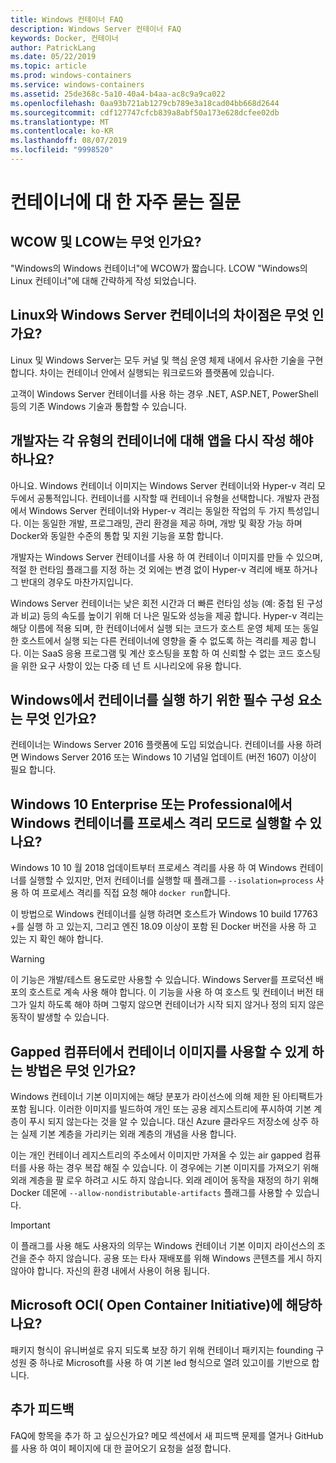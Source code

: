 ```yaml
---
title: Windows 컨테이너 FAQ
description: Windows Server 컨테이너 FAQ
keywords: Docker, 컨테이너
author: PatrickLang
ms.date: 05/22/2019
ms.topic: article
ms.prod: windows-containers
ms.service: windows-containers
ms.assetid: 25de368c-5a10-40a4-b4aa-ac8c9a9ca022
ms.openlocfilehash: 0aa93b721ab1279cb789e3a18cad04bb668d2644
ms.sourcegitcommit: cdf127747cfcb839a8abf50a173e628dcfee02db
ms.translationtype: MT
ms.contentlocale: ko-KR
ms.lasthandoff: 08/07/2019
ms.locfileid: "9998520"
---
```

# <a name="frequently-asked-questions-about-containers"></a>컨테이너에 대 한 자주 묻는 질문

## <a name="what-are-wcow-and-lcow"></a>WCOW 및 LCOW는 무엇 인가요?

"Windows의 Windows 컨테이너"에 WCOW가 짧습니다. LCOW "Windows의 Linux 컨테이너"에 대해 간략하게 작성 되었습니다.

## <a name="whats-the-difference-between-linux-and-windows-server-containers"></a>Linux와 Windows Server 컨테이너의 차이점은 무엇 인가요?

Linux 및 Windows Server는 모두 커널 및 핵심 운영 체제 내에서 유사한 기술을 구현 합니다. 차이는 컨테이너 안에서 실행되는 워크로드와 플랫폼에 있습니다.  

고객이 Windows Server 컨테이너를 사용 하는 경우 .NET, ASP.NET, PowerShell 등의 기존 Windows 기술과 통합할 수 있습니다.

## <a name="as-a-developer-do-i-have-to-rewrite-my-app-for-each-type-of-container"></a>개발자는 각 유형의 컨테이너에 대해 앱을 다시 작성 해야 하나요?

아니요. Windows 컨테이너 이미지는 Windows Server 컨테이너와 Hyper-v 격리 모두에서 공통적입니다. 컨테이너를 시작할 때 컨테이너 유형을 선택합니다. 개발자 관점에서 Windows Server 컨테이너와 Hyper-v 격리는 동일한 작업의 두 가지 특성입니다. 이는 동일한 개발, 프로그래밍, 관리 환경을 제공 하며, 개방 및 확장 가능 하며 Docker와 동일한 수준의 통합 및 지원 기능을 포함 합니다.

개발자는 Windows Server 컨테이너를 사용 하 여 컨테이너 이미지를 만들 수 있으며, 적절 한 런타임 플래그를 지정 하는 것 외에는 변경 없이 Hyper-v 격리에 배포 하거나 그 반대의 경우도 마찬가지입니다.

Windows Server 컨테이너는 낮은 회전 시간과 더 빠른 런타임 성능 (예: 중첩 된 구성과 비교) 등의 속도를 높이기 위해 더 나은 밀도와 성능을 제공 합니다. Hyper-v 격리는 해당 이름에 적용 되며, 한 컨테이너에서 실행 되는 코드가 호스트 운영 체제 또는 동일한 호스트에서 실행 되는 다른 컨테이너에 영향을 줄 수 없도록 하는 격리를 제공 합니다. 이는 SaaS 응용 프로그램 및 계산 호스팅을 포함 하 여 신뢰할 수 없는 코드 호스팅을 위한 요구 사항이 있는 다중 테 넌 트 시나리오에 유용 합니다.

## <a name="what-are-the-prerequisites-for-running-containers-on-windows"></a>Windows에서 컨테이너를 실행 하기 위한 필수 구성 요소는 무엇 인가요?

컨테이너는 Windows Server 2016 플랫폼에 도입 되었습니다. 컨테이너를 사용 하려면 Windows Server 2016 또는 Windows 10 기념일 업데이트 (버전 1607) 이상이 필요 합니다.

## <a name="can-i-run-windows-containers-in-process-isolated-mode-on-windows-10-enterprise-or-professional"></a>Windows 10 Enterprise 또는 Professional에서 Windows 컨테이너를 프로세스 격리 모드로 실행할 수 있나요?

Windows 10 10 월 2018 업데이트부터 프로세스 격리를 사용 하 여 Windows 컨테이너를 실행할 수 있지만, 먼저 컨테이너를 실행할 때 플래그를 `--isolation=process` 사용 하 여 프로세스 격리를 직접 요청 해야 `docker run`합니다.

이 방법으로 Windows 컨테이너를 실행 하려면 호스트가 Windows 10 build 17763 +를 실행 하 고 있는지, 그리고 엔진 18.09 이상이 포함 된 Docker 버전을 사용 하 고 있는 지 확인 해야 합니다.

> [!WARNING]
> 이 기능은 개발/테스트 용도로만 사용할 수 있습니다. Windows Server를 프로덕션 배포의 호스트로 계속 사용 해야 합니다. 이 기능을 사용 하 여 호스트 및 컨테이너 버전 태그가 일치 하도록 해야 하며 그렇지 않으면 컨테이너가 시작 되지 않거나 정의 되지 않은 동작이 발생할 수 있습니다.

## <a name="how-do-i-make-my-container-images-available-on-air-gapped-machines"></a>Gapped 컴퓨터에서 컨테이너 이미지를 사용할 수 있게 하는 방법은 무엇 인가요?

Windows 컨테이너 기본 이미지에는 해당 분포가 라이선스에 의해 제한 된 아티팩트가 포함 됩니다. 이러한 이미지를 빌드하여 개인 또는 공용 레지스트리에 푸시하여 기본 계층이 푸시 되지 않는다는 것을 알 수 있습니다. 대신 Azure 클라우드 저장소에 상주 하는 실제 기본 계층을 가리키는 외래 계층의 개념을 사용 합니다.

이는 개인 컨테이너 레지스트리의 주소에서 이미지만 가져올 수 있는 air gapped 컴퓨터를 사용 하는 경우 복잡 해질 수 있습니다. 이 경우에는 기본 이미지를 가져오기 위해 외래 계층을 팔 로우 하려고 시도 하지 않습니다. 외래 레이어 동작을 재정의 하기 위해 Docker 데몬에 `--allow-nondistributable-artifacts` 플래그를 사용할 수 있습니다.

> [!IMPORTANT]
> 이 플래그를 사용 해도 사용자의 의무는 Windows 컨테이너 기본 이미지 라이선스의 조건을 준수 하지 않습니다. 공용 또는 타사 재배포를 위해 Windows 콘텐츠를 게시 하지 않아야 합니다. 자신의 환경 내에서 사용이 허용 됩니다.

## <a name="is-microsoft-participating-in-the-open-container-initiative-oci"></a>Microsoft OCI( Open Container Initiative)에 해당하나요?

패키지 형식이 유니버설로 유지 되도록 보장 하기 위해 컨테이너 패키지는 founding 구성원 중 하나로 Microsoft를 사용 하 여 기본 led 형식으로 열려 있고이를 기반으로 합니다.

## <a name="additional-feedback"></a>추가 피드백

FAQ에 항목을 추가 하 고 싶으신가요? 메모 섹션에서 새 피드백 문제를 열거나 GitHub를 사용 하 여이 페이지에 대 한 끌어오기 요청을 설정 합니다.
